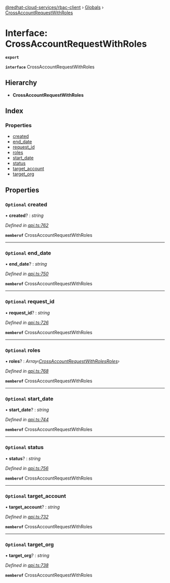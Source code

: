 [@redhat-cloud-services/rbac-client](../README.md) › [Globals](../globals.md) › [CrossAccountRequestWithRoles](crossaccountrequestwithroles.md)

# Interface: CrossAccountRequestWithRoles

**`export`** 

**`interface`** CrossAccountRequestWithRoles

## Hierarchy

* **CrossAccountRequestWithRoles**

## Index

### Properties

* [created](crossaccountrequestwithroles.md#optional-created)
* [end_date](crossaccountrequestwithroles.md#optional-end_date)
* [request_id](crossaccountrequestwithroles.md#optional-request_id)
* [roles](crossaccountrequestwithroles.md#optional-roles)
* [start_date](crossaccountrequestwithroles.md#optional-start_date)
* [status](crossaccountrequestwithroles.md#optional-status)
* [target_account](crossaccountrequestwithroles.md#optional-target_account)
* [target_org](crossaccountrequestwithroles.md#optional-target_org)

## Properties

### `Optional` created

• **created**? : *string*

*Defined in [api.ts:762](https://github.com/RedHatInsights/javascript-clients/blob/master/packages/rbac/api.ts#L762)*

**`memberof`** CrossAccountRequestWithRoles

___

### `Optional` end_date

• **end_date**? : *string*

*Defined in [api.ts:750](https://github.com/RedHatInsights/javascript-clients/blob/master/packages/rbac/api.ts#L750)*

**`memberof`** CrossAccountRequestWithRoles

___

### `Optional` request_id

• **request_id**? : *string*

*Defined in [api.ts:726](https://github.com/RedHatInsights/javascript-clients/blob/master/packages/rbac/api.ts#L726)*

**`memberof`** CrossAccountRequestWithRoles

___

### `Optional` roles

• **roles**? : *Array‹[CrossAccountRequestWithRolesRoles](crossaccountrequestwithrolesroles.md)›*

*Defined in [api.ts:768](https://github.com/RedHatInsights/javascript-clients/blob/master/packages/rbac/api.ts#L768)*

**`memberof`** CrossAccountRequestWithRoles

___

### `Optional` start_date

• **start_date**? : *string*

*Defined in [api.ts:744](https://github.com/RedHatInsights/javascript-clients/blob/master/packages/rbac/api.ts#L744)*

**`memberof`** CrossAccountRequestWithRoles

___

### `Optional` status

• **status**? : *string*

*Defined in [api.ts:756](https://github.com/RedHatInsights/javascript-clients/blob/master/packages/rbac/api.ts#L756)*

**`memberof`** CrossAccountRequestWithRoles

___

### `Optional` target_account

• **target_account**? : *string*

*Defined in [api.ts:732](https://github.com/RedHatInsights/javascript-clients/blob/master/packages/rbac/api.ts#L732)*

**`memberof`** CrossAccountRequestWithRoles

___

### `Optional` target_org

• **target_org**? : *string*

*Defined in [api.ts:738](https://github.com/RedHatInsights/javascript-clients/blob/master/packages/rbac/api.ts#L738)*

**`memberof`** CrossAccountRequestWithRoles
